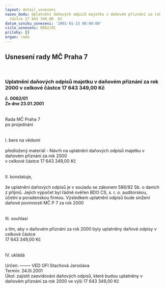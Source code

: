 ```yaml
---
layout: detail_usneseni
nazev_bodu: Uplatnění daňových odpisů majetku v daňovém přiznání za rok 2000 v celkové
  částce 17 643 349,00  Kč
datum_vzniku_usneseni: '2001-01-23 00:00:00'
cislo_usneseni: 0062/01
prilohy: []
organ: rada
---
```

<div id="ucUsn_pList" class="usn">
	<span><h2>Usnesení rady MČ Praha 7 </h2>
<br></span><div class="standBody">
<span><h3>Uplatnění daňových odpisů majetku v daňovém přiznání za rok 2000 v celkové částce 17 643 349,00  Kč</h3></span><div class="center">
		<strong>č. 0062/01</strong><br>
	</div>
<div class="center">
		<strong>Ze dne 23.01.2001</strong><br><br>
	</div>
<br>Rada MČ Praha 7<br>po projednání<br><br><br>I.	bere na vědomí<br><br> předložený materiál - Návrh na uplatnění daňových odpisů majetku v daňovém přiznání  za rok 2000 <br>v celkové částce   17 643 349,00  Kč<br><br><br>II.	konstatuje,<br><br>že uplatnění daňových odpisů je v souladu se zákonem 586/92 Sb. o daních z příjmů. Jejich výpočet byl řádně ověřen BDO CS, s. r. o. auditorskou, účetní  a poradenskou firmou. Výsledkem uplatnění odpisů bude snížení daňové povinnosti MČ P 7 za rok 2000<br><br><br>III.	souhlasí <br><br>s tím, aby v daňovém přiznání za rok 2000 byly uplatněny daňové odpisy v celkové částce<br>17 643 349,00  Kč<br><br><br>IV.	ukládá <br><br> Určen:	–––––	VED OFI Stachová Jaroslava<br>Termín: 24.0l.2001<br>Úkol:	zajistit zaevidování daňových odpisů, které budou uplatněny v daňovém přiznání za rok 2000 ve výši 17 643 349,00 Kč<br>  <br>
</div>
</div>